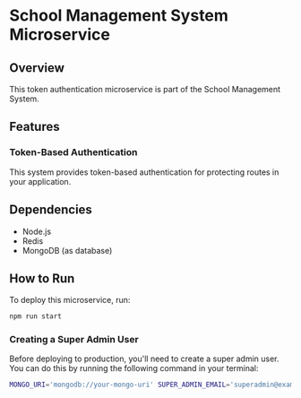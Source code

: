 # School Management System Microservice
## Overview
This token authentication microservice is part of the School Management System.

## Features
### Token-Based Authentication
This system provides token-based authentication for protecting routes in your application.

## Dependencies
* Node.js
* Redis
* MongoDB (as database)
## How to Run
To deploy this microservice, run:

```bash
npm run start
```

### Creating a Super Admin User
Before deploying to production, you'll need to create a super admin user. You can do this by running the following command in your terminal:

```bash
MONGO_URI='mongodb://your-mongo-uri' SUPER_ADMIN_EMAIL='superadmin@example.com' SUPER_ADMIN_PASSWORD='password123' node seed.mjs
```
